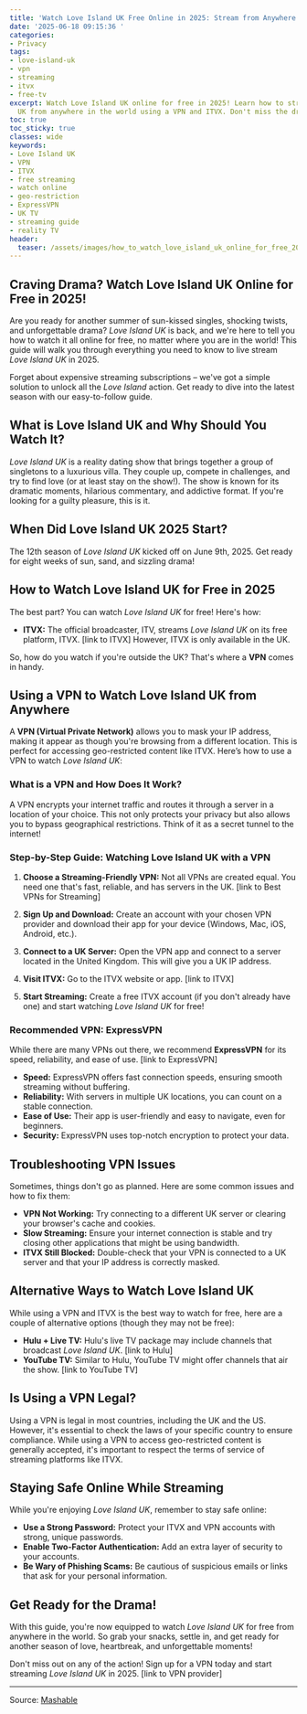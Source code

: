 ```yaml
---
title: 'Watch Love Island UK Free Online in 2025: Stream from Anywhere!'
date: '2025-06-18 09:15:36 '
categories:
- Privacy
tags:
- love-island-uk
- vpn
- streaming
- itvx
- free-tv
excerpt: Watch Love Island UK online for free in 2025! Learn how to stream Love Island
  UK from anywhere in the world using a VPN and ITVX. Don't miss the drama!
toc: true
toc_sticky: true
classes: wide
keywords:
- Love Island UK
- VPN
- ITVX
- free streaming
- watch online
- geo-restriction
- ExpressVPN
- UK TV
- streaming guide
- reality TV
header:
  teaser: /assets/images/how_to_watch_love_island_uk_online_for_free_20250618091536.jpg
---
```


## Craving Drama? Watch Love Island UK Online for Free in 2025!

Are you ready for another summer of sun-kissed singles, shocking twists, and unforgettable drama? *Love Island UK* is back, and we're here to tell you how to watch it all online for free, no matter where you are in the world! This guide will walk you through everything you need to know to live stream *Love Island UK* in 2025.

Forget about expensive streaming subscriptions – we've got a simple solution to unlock all the *Love Island* action. Get ready to dive into the latest season with our easy-to-follow guide.

## What is Love Island UK and Why Should You Watch It?

*Love Island UK* is a reality dating show that brings together a group of singletons to a luxurious villa. They couple up, compete in challenges, and try to find love (or at least stay on the show!). The show is known for its dramatic moments, hilarious commentary, and addictive format. If you're looking for a guilty pleasure, this is it.

## When Did Love Island UK 2025 Start?

The 12th season of *Love Island UK* kicked off on June 9th, 2025. Get ready for eight weeks of sun, sand, and sizzling drama!

## How to Watch Love Island UK for Free in 2025

The best part? You can watch *Love Island UK* for free! Here's how:

*   **ITVX:** The official broadcaster, ITV, streams *Love Island UK* on its free platform, ITVX. [link to ITVX] However, ITVX is only available in the UK.

So, how do you watch if you're outside the UK? That's where a **VPN** comes in handy.

## Using a VPN to Watch Love Island UK from Anywhere

A **VPN (Virtual Private Network)** allows you to mask your IP address, making it appear as though you're browsing from a different location. This is perfect for accessing geo-restricted content like ITVX. Here’s how to use a VPN to watch *Love Island UK*:

### What is a VPN and How Does It Work?

A VPN encrypts your internet traffic and routes it through a server in a location of your choice. This not only protects your privacy but also allows you to bypass geographical restrictions. Think of it as a secret tunnel to the internet!

### Step-by-Step Guide: Watching Love Island UK with a VPN

1.  **Choose a Streaming-Friendly VPN:** Not all VPNs are created equal. You need one that's fast, reliable, and has servers in the UK. [link to Best VPNs for Streaming] 

2.  **Sign Up and Download:** Create an account with your chosen VPN provider and download their app for your device (Windows, Mac, iOS, Android, etc.).

3.  **Connect to a UK Server:** Open the VPN app and connect to a server located in the United Kingdom. This will give you a UK IP address.

4.  **Visit ITVX:** Go to the ITVX website or app. [link to ITVX]

5.  **Start Streaming:** Create a free ITVX account (if you don't already have one) and start watching *Love Island UK* for free!

### Recommended VPN: ExpressVPN

While there are many VPNs out there, we recommend **ExpressVPN** for its speed, reliability, and ease of use. [link to ExpressVPN]

*   **Speed:** ExpressVPN offers fast connection speeds, ensuring smooth streaming without buffering.
*   **Reliability:** With servers in multiple UK locations, you can count on a stable connection.
*   **Ease of Use:** Their app is user-friendly and easy to navigate, even for beginners.
*   **Security:** ExpressVPN uses top-notch encryption to protect your data.

## Troubleshooting VPN Issues

Sometimes, things don't go as planned. Here are some common issues and how to fix them:

*   **VPN Not Working:** Try connecting to a different UK server or clearing your browser's cache and cookies.
*   **Slow Streaming:** Ensure your internet connection is stable and try closing other applications that might be using bandwidth.
*   **ITVX Still Blocked:** Double-check that your VPN is connected to a UK server and that your IP address is correctly masked.

## Alternative Ways to Watch Love Island UK

While using a VPN and ITVX is the best way to watch for free, here are a couple of alternative options (though they may not be free):

*   **Hulu + Live TV:** Hulu's live TV package may include channels that broadcast *Love Island UK*. [link to Hulu]
*   **YouTube TV:** Similar to Hulu, YouTube TV might offer channels that air the show. [link to YouTube TV]

## Is Using a VPN Legal?

Using a VPN is legal in most countries, including the UK and the US. However, it's essential to check the laws of your specific country to ensure compliance. While using a VPN to access geo-restricted content is generally accepted, it's important to respect the terms of service of streaming platforms like ITVX.

## Staying Safe Online While Streaming

While you're enjoying *Love Island UK*, remember to stay safe online:

*   **Use a Strong Password:** Protect your ITVX and VPN accounts with strong, unique passwords.
*   **Enable Two-Factor Authentication:** Add an extra layer of security to your accounts.
*   **Be Wary of Phishing Scams:** Be cautious of suspicious emails or links that ask for your personal information.

## Get Ready for the Drama!

With this guide, you're now equipped to watch *Love Island UK* for free from anywhere in the world. So grab your snacks, settle in, and get ready for another season of love, heartbreak, and unforgettable moments!

Don't miss out on any of the action! Sign up for a VPN today and start streaming *Love Island UK* in 2025. [link to VPN provider]

---

Source: [Mashable](https://mashable.com/article/love-island-uk-2025-live-stream-for-free)